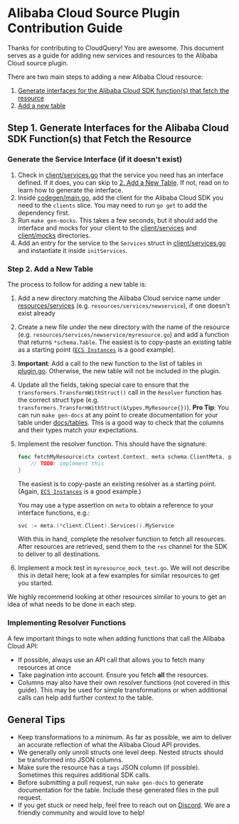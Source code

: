 # Alibaba Cloud Source Plugin Contribution Guide

Thanks for contributing to CloudQuery! You are awesome. This document serves as a guide for adding new services and resources to the Alibaba Cloud source plugin.

There are two main steps to adding a new Alibaba Cloud resource:

1. [Generate interfaces for the Alibaba Cloud SDK function(s) that fetch the resource](#step-1-generate-interfaces-for-the-alibaba-cloud-sdk-functions-that-fetch-the-resource)
2. [Add a new table](#step-2-add-a-new-table)

## Step 1. Generate Interfaces for the Alibaba Cloud SDK Function(s) that Fetch the Resource

### Generate the Service Interface (if it doesn't exist)

1. Check in [client/services.go](client/services.go) that the service you need has an interface defined. If it does, you can skip to [2. Add a New Table](#2-add-a-new-table). If not, read on to learn how to generate the interface.
2. Inside [codegen/main.go](codegen/main.go), add the client for the Alibaba Cloud SDK you need to the `clients` slice. You may need to run `go get` to add the dependency first.
3. Run `make gen-mocks`. This takes a few seconds, but it should add the interface and mocks for your client to the [client/services](client/services) and [client/mocks](client/mocks) directories.
4. Add an entry for the service to the `Services` struct in [client/services.go](client/services.go) and instantiate it inside `initServices`. 

### Step 2. Add a New Table

The process to follow for adding a new table is:

1. Add a new directory matching the Alibaba Cloud service name under [resources/services](resources/services) (e.g. `resources/services/newservice`), if one doesn't exist already
2. Create a new file under the new directory with the name of the resource (e.g. `resources/services/newservice/myresource.go`) and add a function that returns `*schema.Table`. The easiest is to copy-paste an existing table as a starting point ([`ECS Instances`](resources/services/ecs/instances.go) is a good example).
3. **Important**: Add a call to the new function to the list of tables in [plugin.go](resources/plugin/plugin.go). Otherwise, the new table will not be included in the plugin.  
4. Update all the fields, taking special care to ensure that the `transformers.TransformWithStruct()` call in the `Resolver` function has the correct struct type (e.g. `transformers.TransformWithStruct(&types.MyResource{})`). **Pro Tip**: You can run `make gen-docs` at any point to create documentation for your table under [docs/tables](docs/tables). This is a good way to check that the columns and their types match your expectations.
5. Implement the resolver function. This should have the signature: 
   ```go
   func fetchMyResource(ctx context.Context, meta schema.ClientMeta, parent *schema.Resource, res chan<- interface{}) error {
       // TODO: implement this
   }
   ```
   
   The easiest is to copy-paste an existing resolver as a starting point. (Again, [`ECS Instances`](resources/services/ecs/instances.go) is a good example.)
   
   You may use a type assertion on `meta` to obtain a reference to your interface functions, e.g.:
   ```go
   svc := meta.(*client.Client).Services().MyService
   ```
   
   With this in hand, complete the resolver function to fetch all resources. After resources are retrieved, send them to the `res` channel for the SDK to deliver to all destinations.
6. Implement a mock test in `myresource_mock_test.go`. We will not describe this in detail here; look at a few examples for similar resources to get you started.

We highly recommend looking at other resources similar to yours to get an idea of what needs to be done in each step.  

### Implementing Resolver Functions

A few important things to note when adding functions that call the Alibaba Cloud API:

- If possible, always use an API call that allows you to fetch many resources at once
- Take pagination into account. Ensure you fetch **all** the resources.
- Columns may also have their own resolver functions (not covered in this guide). This may be used for simple transformations or when additional calls can help add further context to the table.

## General Tips

- Keep transformations to a minimum. As far as possible, we aim to deliver an accurate reflection of what the Alibaba Cloud API provides.
- We generally only unroll structs one level deep. Nested structs should be transformed into JSON columns. 
- Make sure the resource has a `tags` JSON column (if possible). Sometimes this requires additional SDK calls.
- Before submitting a pull request, run `make gen-docs` to generate documentation for the table. Include these generated files in the pull request.
- If you get stuck or need help, feel free to reach out on [Discord](https://www.cloudquery.io/discord). We are a friendly community and would love to help!
